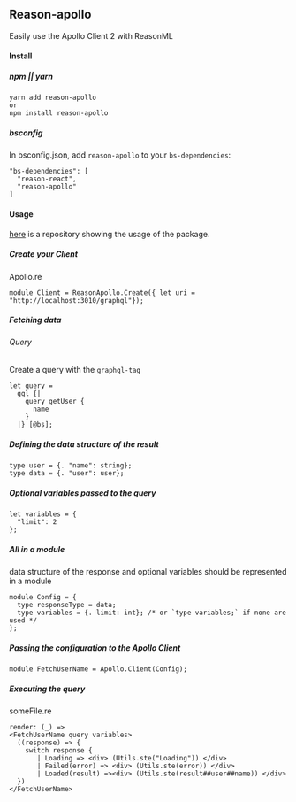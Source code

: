 ## Reason-apollo

Easily use the Apollo Client 2 with ReasonML

#### Install

##### npm || yarn
```
yarn add reason-apollo
or
npm install reason-apollo
```

##### bsconfig
In bsconfig.json, add `reason-apollo` to your `bs-dependencies`:
```
"bs-dependencies": [
  "reason-react",
  "reason-apollo"
]
```


#### Usage 
 
 [here](https://github.com/Gregoirevda/reason-apollo-test-usage) is a repository showing the usage of the package.
 
 
 ##### Create your Client
 
 
 Apollo.re
 ```
 module Client = ReasonApollo.Create({ let uri = "http://localhost:3010/graphql"});
 
 ```
 
  
  ##### Fetching data
  
  ###### Query
  Create a query with the `graphql-tag`
  ```
  let query =
    gql {|
      query getUser {
        name
      }
    |} [@bs];
  ```
  ##### Defining the data structure of the result
  ```
  type user = {. "name": string};
  type data = {. "user": user};
  ```
  
  ##### Optional variables passed to the query
  ```
  let variables = {
    "limit": 2
  };
  ```
  
  ##### All in a module
  data structure of the response and optional variables should be represented in a module 
  ```
  module Config = {
    type responseType = data;
    type variables = {. limit: int}; /* or `type variables;` if none are used */
  };
 
  ```
  
  ##### Passing the configuration to the Apollo Client
  ```
  module FetchUserName = Apollo.Client(Config);
  ```
  
  ##### Executing the query
  someFile.re
  ```
  render: (_) =>
  <FetchUserName query variables>
    ((response) => {
      switch response {
         | Loading => <div> (Utils.ste("Loading")) </div>
         | Failed(error) => <div> (Utils.ste(error)) </div>
         | Loaded(result) =><div> (Utils.ste(result##user##name)) </div>
    })
  </FetchUserName>
  ```
